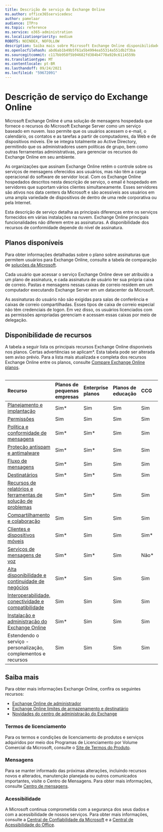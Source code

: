 ```yaml
---
title: Descrição de serviço do Exchange Online
ms.author: office365servicedesc
author: pamelaar
audience: ITPro
ms.topic: reference
ms.service: o365-administration
ms.localizationpriority: medium
ROBOTS: NOINDEX, NOFOLLOW
description: Saiba mais sobre Microsoft Exchange Online disponibilidade de recursos e serviços em Microsoft 365 e Office 365 planos.
ms.openlocfilehash: abd6ab1b49b5f61a5b4994ea55314a551db2f3ba
ms.sourcegitcommit: c117bb958f5b94682fd384b4770a920c6114559b
ms.translationtype: MT
ms.contentlocale: pt-BR
ms.lasthandoff: 09/24/2021
ms.locfileid: "59672091"
---
```

# <a name="exchange-online-service-description"></a>Descrição de serviço do Exchange Online

Microsoft Exchange Online é uma solução de mensagens hospedada que fornece o recursos do Microsoft Exchange Server como um serviço baseado em nuvem. Isso permite que os usuários acessem o e-mail, o calendário, os contatos e as tarefas a partir de computadores, da Web e de dispositivos móveis. Ele se integra totalmente ao Active Directory, permitindo que os administradores usem políticas de grupo, bem como outras ferramentas administrativas, para gerenciar os recursos do Exchange Online em seu ambiente.
  
As organizações que assinam Exchange Online retêm o controle sobre os serviços de mensagens oferecidos aos usuários, mas não têm a carga operacional do software de servidor local. Com os Exchange Online hospedados descritos nesta descrição de serviço, o email é hospedado em servidores que suportam vários clientes simultaneamente. Esses servidores são ativos nos data centers da Microsoft e são acessíveis aos usuários em uma ampla variedade de dispositivos de dentro de uma rede corporativa ou pela Internet.

Esta descrição de serviço detalha as principais diferenças entre os serviços fornecidos em várias instalações na nuvem. Exchange Online principais funcionalidades não diferem entre as assinaturas. A disponibilidade dos recursos de conformidade depende do nível de assinatura.
  
## <a name="available-plans"></a>Planos disponíveis

Para obter informações detalhadas sobre o plano sobre assinaturas que permitem usuários para Exchange Online, consulte a tabela de comparação de [soluções da Microsoft](https://go.microsoft.com/fwlink/?linkid=2139145).

Cada usuário que acessar o serviço Exchange Online deve ser atribuído a um plano de assinatura, e cada assinatura de usuário ter sua própria caixa de correio. Pastas e mensagens nessas caixas de correio residem em um computador executando Exchange Server em um datacenter da Microsoft.
  
As assinaturas do usuário não são exigidas para salas de conferência e caixas de correio compartilhadas. Esses tipos de caixa de correio especial não têm credenciais de logon. Em vez disso, os usuários licenciados com as permissões apropriadas gerenciam e acessam essas caixas por meio de delegação.

## <a name="feature-availability"></a>Disponibilidade de recursos

A tabela a seguir lista os principais recursos Exchange Online disponíveis nos planos. Certas advertências se aplicam*. Esta tabela pode ser alterada sem aviso prévio. Para a lista mais atualizada e completa dos recursos Exchange Online entre os planos, consulte [Compare Exchange Online planos](https://www.microsoft.com/microsoft-365/exchange/compare-microsoft-exchange-online-plans).<br><br>
  
| Recurso | Planos de pequenas empresas | Enterprise planos | Planos de educação | CCG | GCC-High | DOD | 
|:-----|:-----|:-----|:-----|:-----|:-----|:-----|
|[Planejamento e implantação](planning-and-deployment.md)|Sim*|Sim|Sim|Sim|Sim|Sim|
|[Permissões](permissions.md)|Sim|Sim|Sim|Sim|Sim|Sim|
|[Política e conformidade de mensagens](message-policy-and-compliance.md)|Sim*|Sim*|Sim|Sim|Sim|Sim|
|[Proteção antispam e antimalware](anti-spam-and-anti-malware-protection.md)|Sim*|Sim*|Sim|Sim|Sim|Sim|
|[Fluxo de mensagens](mail-flow.md)|Sim*|Sim|Sim|Sim|Sim|Sim|
|[Destinatários](recipients.md)|Sim*|Sim*|Sim|Sim|Sim*|Sim*|
|[Recursos de relatórios e ferramentas de solução de problemas](reporting-features-and-troubleshooting-tools.md)|Sim*|Sim*|Sim|Sim|Sim*|Sim*|
|[Compartilhamento e colaboração](sharing-and-collaboration.md)|Sim|Sim|Sim|Sim|Sim|Sim|
|[Clientes e dispositivos móveis](clients-and-mobile-devices.md)|Sim*|Sim|Sim|Sim*|Sim*|Sim*|
|[Serviços de mensagens de voz](voice-message-services.md)|Sim*|Sim*|Sim|Não*|Não*|Não*|
|[Alta disponibilidade e continuidade de negócios](high-availability-and-business-continuity.md)|Sim*|Sim|Sim|Sim|Sim|Sim|
|[Interoperabilidade, conectividade e compatibilidade](interoperability-connectivity-and-compatibility.md)|Sim|Sim|Sim|Sim|Sim|Sim|
|[Instalação e administração do Exchange Online](exchange-online-setup-and-administration.md)|Sim*|Sim|Sim|Sim|Sim|Sim*|
|Estendendo o serviço - personalização, complementos e recursos|Sim|Sim|Sim|Sim|Sim|Sim|

## <a name="learn-more"></a>Saiba mais

Para obter mais informações Exchange Online, confira os seguintes recursos:

- [Exchange Online de administrador](/exchange/exchange-online)
- [Exchange Online limites de armazenamento e destinatário](exchange-online-limits.md)
- [Novidades do centro de administração do Exchange](/exchange/whats-new)

### <a name="licensing-terms"></a>Termos de licenciamento

Para os termos e condições de licenciamento de produtos e serviços adquiridos por meio dos Programas de Licenciamento por Volume Comercial da Microsoft, consulte o [Site de Termos do Produto](https://www.microsoft.com/licensing/terms/). 

### <a name="messaging"></a>Mensagens

Para se manter informado das próximas alterações, incluindo recursos novos e alterados, manutenção planejada ou outros comunicados importantes, visite o Centro de Mensagens. Para obter mais informações, consulte [Centro de mensagens](/microsoft-365/admin/manage/message-center).

### <a name="accessibility"></a>Acessibilidade

A Microsoft continua comprometida com a segurança dos seus dados e com a acessibilidade de nossos serviços. Para obter mais informações, consulte a [Central de Confiabilidade da Microsoft](https://www.microsoft.com/trust-center) e a [Central de Acessibilidade do Office](https://support.office.com/article/ecab0fcf-d143-4fe8-a2ff-6cd596bddc6d).
